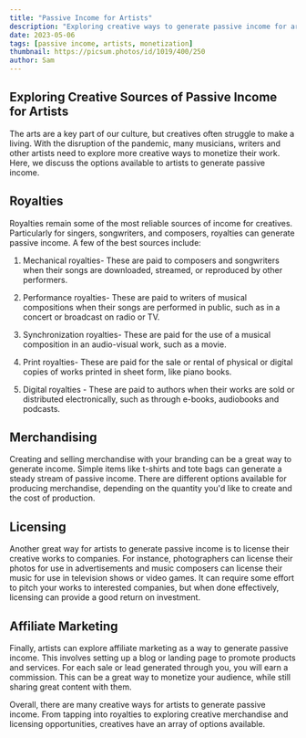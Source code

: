 ```yaml
---
title: "Passive Income for Artists"
description: "Exploring creative ways to generate passive income for artists"
date: 2023-05-06
tags: [passive income, artists, monetization]
thumbnail: https://picsum.photos/id/1019/400/250
author: Sam
---
```



## Exploring Creative Sources of Passive Income for Artists

The arts are a key part of our culture, but creatives often struggle to make a living. With the disruption of the pandemic, many musicians, writers and other artists need to explore more creative ways to monetize their work. Here, we discuss the options available to artists to generate passive income. 

## Royalties

Royalties remain some of the most reliable sources of income for creatives. Particularly for singers, songwriters, and composers, royalties can generate passive income. A few of the best sources include: 

1. Mechanical royalties- These are paid to composers and songwriters when their songs are downloaded, streamed, or reproduced by other performers. 

2. Performance royalties- These are paid to writers of musical compositions when their songs are performed in public, such as in a concert or broadcast on radio or TV.

3. Synchronization royalties- These are paid for the use of a musical composition in an audio-visual work, such as a movie. 

4. Print royalties- These are paid for the sale or rental of physical or digital copies of works printed in sheet form, like piano books. 

5. Digital royalties - These are paid to authors when their works are sold or distributed electronically, such as through e-books, audiobooks and podcasts. 

## Merchandising

Creating and selling merchandise with your branding can be a great way to generate income. Simple items like t-shirts and tote bags can generate a steady stream of passive income. There are different options available for producing merchandise, depending on the quantity you'd like to create and the cost of production. 

## Licensing

Another great way for artists to generate passive income is to license their creative works to companies. For instance, photographers can license their photos for use in advertisements and music composers can license their music for use in television shows or video games. It can require some effort to pitch your works to interested companies, but when done effectively, licensing can provide a good return on investment. 

## Affiliate Marketing

Finally, artists can explore affiliate marketing as a way to generate passive income. This involves setting up a blog or landing page to promote products and services. For each sale or lead generated through you, you will earn a commission. This can be a great way to monetize your audience, while still sharing great content with them. 

Overall, there are many creative ways for artists to generate passive income. From tapping into royalties to exploring creative merchandise and licensing opportunities, creatives have an array of options available.